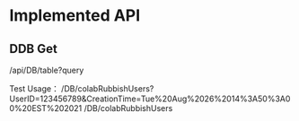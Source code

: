 # Implemented API

## DDB Get
/api/DB/table?query

Test Usage：
/DB/colabRubbishUsers?UserID=123456789&CreationTime=Tue%20Aug%2026%2014%3A50%3A00%20EST%202021
/DB/colabRubbishUsers